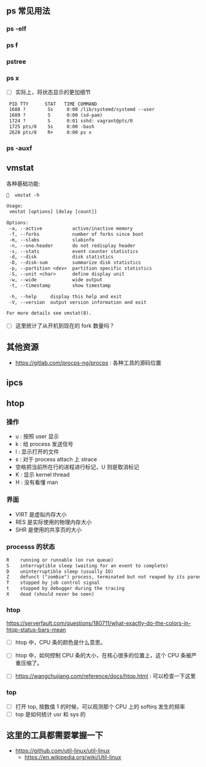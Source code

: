 ## ps 常见用法

### ps -elf

### ps f

### pstree

### ps x

- [ ] 实际上，将状态显示的更加细节
```txt
 PID TTY      STAT   TIME COMMAND
 1688 ?        Ss     0:00 /lib/systemd/systemd --user
 1689 ?        S      0:00 (sd-pam)
 1724 ?        S      0:01 sshd: vagrant@pts/0
 1725 pts/0    Ss     0:00 -bash
 2628 pts/0    R+     0:00 ps x
```
### ps -auxf

## vmstat

各种基础功能:
```txt
🧀  vmstat -h

Usage:
 vmstat [options] [delay [count]]

Options:
 -a, --active           active/inactive memory
 -f, --forks            number of forks since boot
 -m, --slabs            slabinfo
 -n, --one-header       do not redisplay header
 -s, --stats            event counter statistics
 -d, --disk             disk statistics
 -D, --disk-sum         summarize disk statistics
 -p, --partition <dev>  partition specific statistics
 -S, --unit <char>      define display unit
 -w, --wide             wide output
 -t, --timestamp        show timestamp

 -h, --help     display this help and exit
 -V, --version  output version information and exit

For more details see vmstat(8).
```
- [ ] 这里统计了从开机到现在的 fork 数量吗？

## 其他资源
- https://gitlab.com/procps-ng/procps : 各种工具的源码位置

## ipcs

## htop


### 操作
- u : 按照 user 显示
- k : 给 process 发送信号
- l : 显示打开的文件
- s : 对于 process attach 上 strace
- 空格把当前所在行的进程进行标记，U 则是取消标记
- K : 显示 kernel thread
- H : 没有看懂 man

### 界面
- VIRT 是虚拟内存大小
- RES 是实际使用的物理内存大小
- SHR 是使用的共享页的大小

### processs 的状态

```txt
R    running or runnable (on run queue)
S    interruptible sleep (waiting for an event to complete)
D    uninterruptible sleep (usually IO)
Z    defunct ("zombie") process, terminated but not reaped by its parent
T    stopped by job control signal
t    stopped by debugger during the tracing
X    dead (should never be seen)
```

### htop
https://serverfault.com/questions/180711/what-exactly-do-the-colors-in-htop-status-bars-mean
- [ ] htop 中，CPU 条的颜色是什么意思。

- [ ] htop 中，如何控制 CPU 条的大小，在核心很多的位置上，这个 CPU 条被严重压缩了。

- [ ] https://wangchujiang.com/reference/docs/htop.html : 可以检查一下这里

### top
- [ ] 打开 top, 按数值 1 的时候，可以观测那个 CPU 上的 softirq 发生的频率
- [ ] top 是如何统计 usr 和 sys 的

[^9]: https://peteris.rocks/blog/htop/

## 这里的工具都需要掌握一下
- https://github.com/util-linux/util-linux
  - https://en.wikipedia.org/wiki/Util-linux
